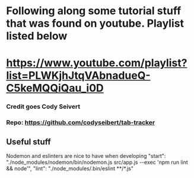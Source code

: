 # Following along some tutorial stuff that was found on youtube. Playlist listed below
# https://www.youtube.com/playlist?list=PLWKjhJtqVAbnadueQ-C5keMQQiQau_i0D

### Credit goes Cody Seivert
### Repo: https://github.com/codyseibert/tab-tracker

## Useful stuff 
Nodemon and eslinters are nice to have when developing
    "start": "./node_modules/nodemon/bin/nodemon.js src/app.js --exec 'npm run lint && node'",
    "lint": "./node_modules/.bin/eslint **/*.js"
